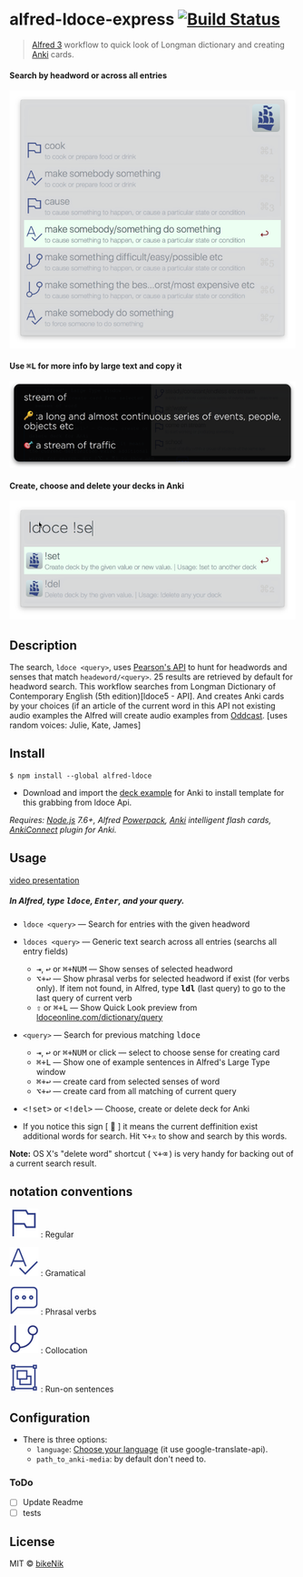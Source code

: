 # alfred-ldoce-express [![Build Status](https://travis-ci.org/bikenik/alfred-ldoce.svg?branch=master)](https://travis-ci.org/bikenik/alfred-ldoce)

> [Alfred 3](https://www.alfredapp.com) workflow to quick look of Longman dictionary and creating [Anki](https://apps.ankiweb.net) cards.

#### Search by headword or across all entries
![Search by headword or across all entries](./media-readme/main-window.png)

#### Use <kbd>⌘L</kbd> for more info by large text and copy it
![Use [⌘L] for more info by large text and copy it](./media-readme/largeText.png)

#### Create, choose and delete your decks in Anki
![Create, choose and delete your decks in Anki](./media-readme/mods.png)

## Description

The search, `ldoce <query>`, uses [Pearson's API](http://developer.pearson.com/apis/dictionaries) to hunt for headwords and senses that match `headeword/<query>`. 25 results are retrieved by default for headword search.
This workflow searches from Longman Dictionary of Contemporary English (5th edition)[ldoce5 - API]. And creates Anki cards by your choices (if an article of the current word in this API not existing audio examples the Alfred will create audio examples from [Oddcast](http://www.oddcast.com/demos/tts/tts_example.php?clients). [uses random voices: Julie, Kate, James]

## Install

```
$ npm install --global alfred-ldoce
```

* Download and import the [deck example](https://github.com/bikenik/alfred-ldoce/blob/master/Ldoce-Express.apkg) for Anki to install template for this grabbing from ldoce Api.

_Requires: [Node.js](https://nodejs.org) 7.6+, Alfred [Powerpack](https://www.alfredapp.com/powerpack/), [Anki](https://apps.ankiweb.net) intelligent flash cards, [AnkiConnect](https://ankiweb.net/shared/info/2055492159) plugin for Anki._

## Usage
[video presentation](https://youtu.be/MD6wpJJIzHc)

##### In Alfred, type <kbd>ldoce</kbd>, <kbd>Enter</kbd>, and your query.

* <kbd>`ldoce <query>`</kbd>
  — Search for entries with the given headword 
* <kbd>`ldoces <query>`</kbd>
  — Generic text search across all entries (searchs all entry fields)
  - <kbd>⇥</kbd>, <kbd>↩</kbd> or <kbd>⌘+NUM</kbd>
  — Show senses of selected headword 
  - <kbd>⌥+↩</kbd> — Show phrasal verbs for selected headword if exist (for verbs only). If item not found, in Alfred, type **<kbd>ldl</kbd>** (last query) to go to the last query of current verb 
  - <kbd>⇧</kbd> or <kbd>⌘+L</kbd> 
  — Show Quick Look preview from [ldoceonline.com/dictionary/query](https://www.ldoceonline.com)

* <kbd>`<query>`</kbd> — Search for previous matching        <kbd>ldoce <query></kbd>

  * <kbd>⇥</kbd>, <kbd>↩</kbd> or <kbd>⌘+NUM</kbd> or click — select to choose sense for creating card
  * <kbd>⌘+L</kbd> — Show one of example sentences in Alfred's Large Type window
  * <kbd>⌘+↩</kbd> — create card from selected senses of word
  * <kbd>⌥+↩</kbd> — create card from all matching of current query
* <kbd><!set></kbd> or <kbd><!del></kbd> — Choose, create or delete deck for Anki
* If you notice this sign [ 🔦 ] it means the current deffinition exist additional words for search. Hit <kbd>⌥+⌅</kbd> to show and search by this words.


**Note:** OS X's "delete word" shortcut ( <kbd>⌥+⌫</kbd> ) is very handy for backing out of a current search result.

## notation conventions

![regular headword](./media-readme/flag@01.png)
: Regular

![gramatical example](./media-readme/gramatical@01.png)
: Gramatical

![phrasal verb](./media-readme/phrasal_verbs@01.png)
: Phrasal verbs

![collocation](./media-readme/collocation@01.png)
: Collocation

![runon](./media-readme/runon@01.png)
: Run-on sentences

## Configuration

* There is three options: 
	- `language`: [Choose your language](https://cloud.google.com/translate/docs/languages) (it use google-translate-api). 
	- `path_to_anki-media`: by default don't need to.

### ToDo

- [ ] Update Readme
- [ ] tests

## License

MIT © [bikeNik](https://github.com/bikenik)
